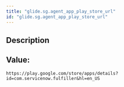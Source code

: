 ```yaml
---
title: "glide.sg.agent_app_play_store_url"
id: "glide.sg.agent_app_play_store_url"
---
```

## Description



## Value: 
```
https://play.google.com/store/apps/details?id=com.servicenow.fulfiller&hl=en_US
```